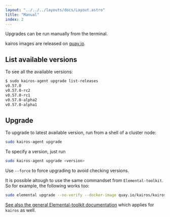 ```yaml
---
layout: "../../../layouts/docs/Layout.astro"
title: "Manual"
index: 2
---
```


Upgrades can be run manually from the terminal.

kairos images are released on [quay.io](https://quay.io/repository/kairos/kairos).

## List available versions

To see all the available versions:

```bash
$ sudo kairos-agent upgrade list-releases
v0.57.0
v0.57.0-rc2
v0.57.0-rc1
v0.57.0-alpha2
v0.57.0-alpha1
```

## Upgrade

To upgrade to latest available version, run from a shell of a cluster node:

```bash
sudo kairos-agent upgrade
```

To specify a version, just run

```bash
sudo kairos-agent upgrade <version>
```

Use `--force` to force upgrading to avoid checking versions.

It is possible altough to use the same commandset from `Elemental-toolkit`. So for example, the following works too:

```bash
sudo elemental upgrade --no-verify --docker-image quay.io/kairos/kairos:opensuse-v1.21.4-22
```

[See also the general Elemental-toolkit documentation](https://rancher.github.io/elemental-toolkit/docs/getting-started/upgrading/#upgrade-to-a-specific-container-image) which applies for `kairos` as well.
